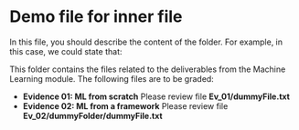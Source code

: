 # Demo file for inner file
In this file, you should describe the content of the folder. For example, in this case, we could state that:

This folder contains the files related to the deliverables from the Machine Learning module. The following files are to be graded: 

 * **Evidence 01: ML from scratch** Please review file **Ev_01/dummyFile.txt**
 * **Evidence 02: ML from a framework** Please review file **Ev_02/dummyFolder/dummyFile.txt**
